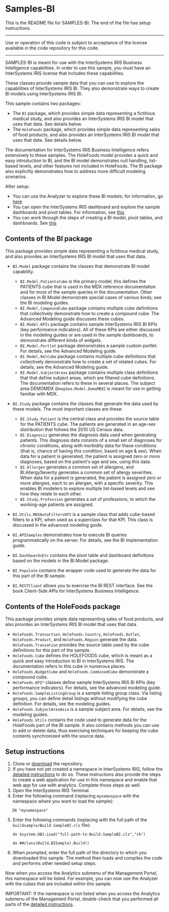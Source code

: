 # Samples-BI
This is the README file for SAMPLES-BI. 
The end of the file has setup instructions.

---
Use or operation of this code is subject to acceptance of the license available in the code 
repository for this code.

---
SAMPLES-BI is meant for use with the InterSystems IRIS Business Intelligence capabilities.
In order to use this sample, you must have an InterSystems IRIS license that includes these capabilities.

These classes provide sample data that you can use to explore the capabilities of InterSystems IRIS BI.
They also demonstrate ways to create BI models using InterSystems IRIS BI.

This sample contains two packages:
* The `BI` package, which provides simple data representing a fictitious medical study, and also provides 
  an InterSystems IRIS BI model that uses that data. See details below.
* The `HoleFoods` package, which provides simple data representing sales of food products, and also provides 
  an InterSystems IRIS BI model that uses that data. See details below.

The documentation for InterSystems IRIS Business Intelligence refers extensively to these samples. 
The HoleFoods model provides a quick and easy introduction to BI, and the BI model demonstrates 
null handling, list-based levels, and other features not included in HoleFoods. The BI package also 
explicitly demonstrates how to address more difficult modeling scenarios. 

After setup: 
* You can use the Analyzer to explore these BI models; for information, go [here](http://docs.intersystems.com/irislatest?KEY=D2ANLY_ch_intro)
* You can open the InterSystems IRIS dashboard and explore the sample dashboards and pivot
  tables. For information, see [this](http://docs.intersystems.com/irislatest?KEY=D2DASH)
* You can work through the steps of creating a BI model, pivot tables, and dashboards.
  See [this](http://docs.intersystems.com/irislatest?KEY=D2DT_ch_setup)

## Contents of the BI package

This package provides simple data representing a fictitious medical study, and also provides 
an InterSystems IRIS BI model that uses that data.

* `BI.Model` package contains the classes that demonstrate BI model capability.
   -  `BI.Model.PatientsCube` is the primary model; this defines the PATIENTS cube that is 
      used in the MDX reference documentation and for most of the sample queries in the documentation.
      Other classes in BI.Model demonstrate special cases of various kinds; see the BI modeling guides.
   -  `BI.Model.CompoundCube` package contains multiple cube definitions that collectively
      demonstrate how to create a compound cube. The Advanced Modeling guide discusses these cubes.
   -  `BI.Model.KPIs` package contains sample InterSystems IRIS BI KPIs (key performance indicators).
      All of these KPIs are either discussed in the modeling guides or are used in the sample dashboards, 
      to demonstrate different kinds of widgets.
   -  `BI.Model.Portlet` package demonstrates a sample custom portlet. For details, see the 
      Advanced Modeling guide.
   -  `BI.Model.RelCube` package contains multiple cube definitions that collectively
      demonstrate how to create a set of related cubes. For details, see the Advanced Modeling guide.
   -  `BI.Model.SubjectAreas` package contains multiple class definitions that that define 
      subject areas, which are filtered cube definitions. The documentation refers to these in several
      places. The subject area DEMOMDX (`DeepSee.Model.DemoMDX`) is meant for use in getting familiar
      with MDX.

* `BI.Study` package contains the classes that generate the data used by these models. The most 
  important classes are these:
   -  `BI.Study.Patient` is the central class and provides the source table for the PATIENTS cube.
      The patients are generated in an age-sex distribution that follows the 2010 US Census data. 
   -  `BI.Diagnosis` generates the diagnosis data used when generating patients. This diagnosis
      data consists of a small set of diagnoses for chronic conditions, along with morbidity data
      for these conditions (that is, chance of having this condition, based on age & sex). When data 
      for a patient is generated, the patient is assigned zero or more diagnoses, based on the 
      patient's age and sex, using this data.
   -  `BI.Allergen` generates a common set of allergens, and BI.AllergySeverity generates a
      common set of allergy severities. When data for a patient is generated, the patient is assigned 
      zero or more allergies, each to an allergen, with a specific severity. This enables BI modelers to
      explore multiple list-based levels and see how they relate to each other.
   -  `BI.Study.Profession` generates a set of professions, to which the working-age patients are
      assigned.

* `BI.Utils.MDXAutoFiltersKPI` is a sample class that adds cube-based filters to a KPI, when used
  as a superclass for that KPI. This class is discussed in the advanced modeling guide.

* `BI.APISamples` demonstrates how to execute BI queries programmatically on the server. For details,
  see the BI implementation guide.

* `BI.DashboardsEtc` contains the pivot table and dashboard definitions based on the models in
  the BI.Model package.

* `BI.Populate` contains the wrapper code used to generate the data for this part of the BI sample.

* `BI.RESTClient` allows you to exercise the BI REST interface. See the book Client-Side APIs 
  for InterSystems Business Intelligence.


## Contents of the HoleFoods package

This package provides simple data representing sales of food products, and also provides 
an InterSystems IRIS BI model that uses that data.
* `HoleFoods.Transaction`, `HoleFoods.Country`, `HoleFoods.Outlet`, `HoleFoods.Product`, and `HoleFoods.Region`
  generate the data. `HoleFoods.Transation` provides the source table used by the cube definitions
  for this part of the sample. 
* `HoleFoods.Cube` defines the HOLEFOODS cube, which is meant as a quick and easy introduction to BI
  in InterSystems IRIS. The documentation refers to this cube in numerous places.
* `HoleFoods.BudgetCube` and `HoleFoods.CombinedCube` demonstrate a compound cube.
* `HoleFoods.KPI*` classes define sample InterSystems IRIS BI KPIs (key performance indicators).
  For details, see the advanced modeling guide.
* `HoleFoods.SampleListingGroup` is a sample listing group class. Via listing groups, you can define
  detail listings without modifying the cube definition. For details, see the modeling guides.
* `HoleFoods.SubjectAreaAsia` is a sample subject area. For details, see the modeling guides.
* `HoleFoods.Utils` contains the code used to generate data for the HoleFoods part of the BI sample.
  It also contains methods you can use to add or delete data, thus exercising techniques for
  keeping the cube contents synchronized with the source data.

## Setup instructions

1. Clone or [download](http://docs.intersystems.com/irislatest/csp/docbook/DocBook.UI.Page.cls?KEY=asamples) the repository.
2. If you have not yet created a namespace in InterSystems IRIS, follow the [detailed instructions](http://docs.intersystems.com/irislatest/csp/docbook/DocBook.UI.Page.cls?KEY=ASAMPLES_createns) to do so. These instructions also provide the steps to create a web application for use in this namespace and enable that web app for use with analytics. Complete those steps as well.
3. Open the InterSystems IRIS Terminal.
4. Enter the following command (replacing `mynamespace` with the namespace where you want to load the sample):
```
   ZN "mynamespace"
   ```
5. Enter the following commands (replacing with the full path of the `buildsample/Build.SampleBI.cls` file):

   ```
   do $system.OBJ.Load("full-path-to-Build.SampleBI.cls","ck")
   
   do ##class(Build.BISample).Build()
   ```
6. When prompted, enter the full path of the directory to which you downloaded this sample. The method then loads and compiles the code and performs other needed setup steps.

Now when you access the Analytics submenu of the Management Portal, this namespace will be listed. For example, you can now use the Analyzer with the cubes that are included within this sample.

IMPORTANT: If the namespace is not listed when you access the Analytics submenu of the Management Portal, double-check that you performed all parts of the [detailed instructions](http://docs.intersystems.com/irislatest/csp/docbook/DocBook.UI.Page.cls?KEY=ASAMPLES_createns).
